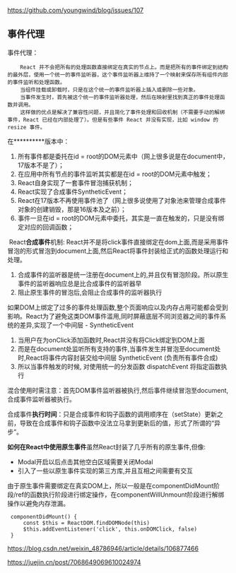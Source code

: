 https://github.com/youngwind/blog/issues/107

## 事件代理

事件代理：

```
	React 并不会把所有的处理函数直接绑定在真实的节点上。而是把所有的事件绑定到结构的最外层，使用一个统一的事件监听器，这个事件监听器上维持了一个映射来保存所有组件内部的事件监听和处理函数。
	当组件挂载或卸载时，只是在这个统一的事件监听器上插入或删除一些对象。
	当事件发生时，首先被这个统一的事件监听器处理，然后在映射里找到真正的事件处理函数并调用。
	这样做的优点是解决了兼容性问题，并且简化了事件处理和回收机制（不需要手动的解绑事件，React 已经在内部处理了）。但是有些事件 React 并没有实现，比如 window 的 resize 事件。
```

在**********版本中：

1. 所有事件都是委托在id = root的DOM元素中（网上很多说是在document中，17版本不是了）；
2. 在应用中所有节点的事件监听其实都是在id = root的DOM元素中触发；
3. React自身实现了一套事件冒泡捕获机制；
4. React实现了合成事件SyntheticEvent；
5. React在17版本不再使用事件池了（网上很多说使用了对象池来管理合成事件对象的创建销毁，那是16版本及之前）；
6. 事件一旦在id = root的DOM元素中委托，其实是一直在触发的，只是没有绑定对应的回调函数；

​		React**合成事件**机制: React并不是将click事件直接绑定在dom上面,而是采用事件冒泡的形式冒泡到document上面,然后React将事件封装给正式的函数处理运行和处理。

1. 合成事件的监听器是统一注册在document上的,并且仅有冒泡阶段。所以原生事件的监听器响应总是比合成事件的监听器早
2. 阻止原生事件的冒泡后,会阻止合成事件的监听器执行

​		如果DOM上绑定了过多的事件处理函数,整个页面响应以及内存占用可能都会受到影响。React为了避免这类DOM事件滥用,同时屏蔽底层不同浏览器之间的事件系统的差异,实现了一个中间层 - SyntheticEvent

1. 当用户在为onClick添加函数时,React并没有将Click绑定到DOM上面
2. 而是在document处监听所有支持的事件,当事件发生并冒泡至document处时,React将事件内容封装交给中间层 SyntheticEvent (负责所有事件合成)
3. 所以当事件触发的时候, 对使用统一的分发函数 dispatchEvent 将指定函数执行

混合使用时需注意：首先DOM事件监听器被执行,然后事件继续冒泡至document,合成事件监听器被执行。

合成事件**执行时间**：只是合成事件和钩子函数的调用顺序在（setState）更新之前，导致在合成事件和钩子函数中没法立马拿到更新后的值，形式了所谓的“异步”。

**如何在React中使用原生事件**虽然React封装了几乎所有的原生事件,但像:

- Modal开启以后点击其他空白区域需要关闭Modal
- 引入了一些以原生事件实现的第三方库,并且互相之间需要有交互

由于原生事件需要绑定在真实DOM上，所以一般是在componentDidMount阶段/ref的函数执行阶段进行绑定操作，在componentWillUnmount阶段进行解绑操作以避免内存泄漏。

```
 componentDidMount() {
     const $this = ReactDOM.findDOMNode(this)
     $this.addEventListener('click', this.onDOMClick, false)
 }
```

https://blog.csdn.net/weixin_48786946/article/details/106877466

https://juejin.cn/post/7068649069610024974